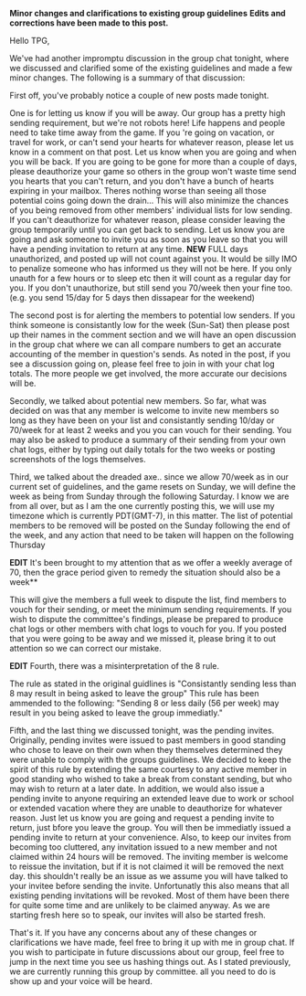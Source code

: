 **Minor changes and clarifications to existing group guidelines**
**Edits and corrections have been made to this post.**

Hello TPG,

We've had another impromptu discussion in the group chat tonight, where we discussed and clarified some of the existing guidelines and made a few minor changes. The following is a summary of that discussion:

First off, you've probably notice a couple of new posts made tonight.

One is for letting us know if you will be away. Our group has a pretty high sending requirement, but we're not robots here! Life happens and people need to take time away from the game. If you 're going on vacation, or travel for work, or can't send your hearts for whatever reason, please let us know in a comment on that post. Let us know when you are going and when you will be back. If you are going to be gone for more than a couple of days, please deauthorize your game so others in the group won't waste time send you hearts that you can't return, and you don't have a bunch of hearts expiring in your mailbox. Theres nothing worse than seeing all those potential coins going down the drain... This will also minimize the chances of you being removed from other members' individual lists for low sending. If you can't deauthorize for whatever reason, please consider leaving the group temporarily until you can get back to sending. Let us know you are going and ask someone to invite you as soon as you leave so that you will have a pending invitation to return at any time.
**NEW**
FULL days unauthorized, and posted up will not count against you. It would be silly IMO to penalize someone who has informed us they will not be here. If you only unauth for a few hours or to sleep etc then it will count as a regular day for you. If you don't unauthorize, but still send you 70/week then your fine too. (e.g. you send 15/day for 5 days then dissapear for the weekend)

The second post is for alerting the members to potential low senders. If you think someone is consistantly low for the week (Sun-Sat) then please post up their names in the comment section and we will have an open discussion in the group chat where we can all compare numbers to get an accurate accounting of the member in question's sends. As noted in the post, if you see a discussion going on, please feel free to join in with your chat log totals. The more people we get involved, the more accurate our decisions will be.

Secondly, we talked about potential new members. So far, what was decided on was that any member is welcome to invite new members so long as they have been on your list and consistantly sending 10/day or 70/week for at least 2 weeks and you you can vouch for their sending. You may also be asked to produce a summary of their sending from your own chat logs, either by typing out daily totals for the two weeks or posting screenshots of the logs themselves.

Third, we talked about the dreaded axe.. since we allow 70/week as in our current set of guidelines, and the game resets on Sunday, we will define the week as being from Sunday through the following Saturday. I know we are from all over, but as I am the one currently posting this, we will use my timezone which is currently PDT(GMT-7), in this matter. The list of potential members to be removed will be posted on the Sunday following the end of the week, and any action that need to be taken will happen on the following Thursday

**EDIT** It's been brought to my attention that as we offer a weekly average of 70, then the grace period given to remedy the situation should also be a week**

This will give the members a full week to dispute the list, find members to vouch for their sending, or meet the minimum sending requirements. If you wish to dispute the committee's findings, please be prepared to produce chat logs or other members with chat logs to vouch for you. If you posted that you were going to be away and we missed it, please bring it to out attention so we can correct our mistake.

**EDIT**
Fourth, there was a misinterpretation of the 8 rule.

The rule as stated in the original guidlines is "Consistantly sending less than 8 may result in being asked to leave the group"
This rule has been ammended to the following: "Sending 8 or less daily (56 per week) may result in you being asked to leave the group immediatly."

Fifth, and the last thing we discussed tonight, was the pending invites. Originally, pending invites were issued to past members in good standing who chose to leave on their own when they themselves determined they were unable to comply with the groups guidelines. We decided to keep the spirit of this rule by extending the same courtesy to any active member in good standing who wished to take a break from constant sending, but who may wish to return at a later date. In addition, we would also issue a pending invite to anyone requiring an extended leave due to work or school or extended vacation where they are unable to deauthorize for whatever reason. Just let us know you are going and request a pending invite to return, just bfore you leave the group. You will then be immediatly issued a pending invite to return at your convenience.  Also, to keep our invites from becoming too cluttered, any invitation issued to a new member and not claimed within 24 hours will be removed. The inviting member is welcome to reissue the invitation, but if it is not claimed it will be removed the next day. this shouldn't really be an issue as we assume you will have talked to your invitee before sending the invite. Unfortunatly this also means that all existing pending invitations will be revoked. Most of them have been there for quite some time and are unlikely to be claimed anyway. As we are starting fresh here so to speak, our invites will also be started fresh.

That's it. If you have any concerns about any of these changes or clarifications we have made, feel free to bring it up with me in group chat. If you wish to participate in future discussions about our group, feel free to jump in the next time you see us hashing things out. As I stated previously, we are currently running this group by committee. all you need to do is show up and your voice will be heard.
